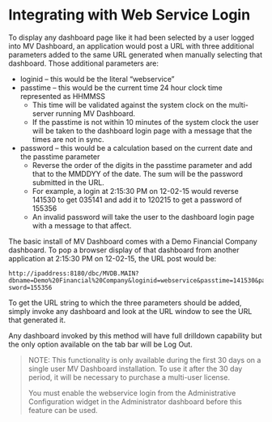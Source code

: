 # Integrating with Web Service Login

<PageHeader />

To display any dashboard page like it had been selected by a user logged into MV Dashboard, an application would post a URL with three additional parameters added to the same URL generated when manually selecting that dashboard. Those additional parameters are:

- loginid – this would be the literal “webservice”
- passtime – this would be the current time 24 hour clock time represented as HHMMSS 
    - This time will be validated against the system clock on the multi-server running MV Dashboard.
    - If the passtime is not within 10 minutes of the system clock the user will be taken to the dashboard login page with a message that the times are not in sync.
- password – this would be a calculation based on the current date and the passtime parameter 
    - Reverse the order of the digits in the passtime parameter and add that to the MMDDYY of the date. The sum will be the password submitted in the URL.
    - For example, a login at 2:15:30 PM on 12-02-15 would reverse 141530 to get 035141 and add it to 120215 to get a password of 155356
    - An invalid password will take the user to the dashboard login page with a message to that affect.


The basic install of MV Dashboard comes with a Demo Financial Company dashboard. To pop a browser display of that dashboard from another application at 2:15:30 PM on 12-02-15, the URL post would be:

```
http://ipaddress:8180/dbc/MVDB.MAIN?dbname=Demo%20Financial%20Company&loginid=webservice&passtime=141530&pas sword=155356 
```

To get the URL string to which the three parameters should be added, simply invoke any dashboard and look at the URL window to see the URL that generated it.

Any dashboard invoked by this method will have full drilldown capability but the only option available on the tab bar will be Log Out.


> NOTE: This functionality is only available during the first 30 days on a single user MV Dashboard installation. To use it after the 30 day period, it will be necessary to purchase a multi-user license.
> 
> You must enable the webservice login from the Administrative Configuration widget in the Administrator dashboard before this feature can be used.

<PageFooter />
